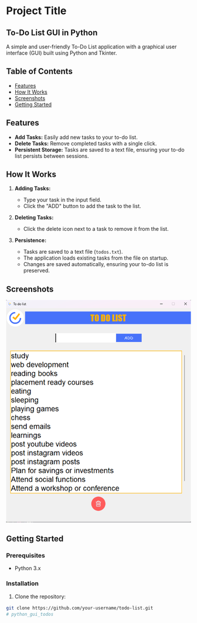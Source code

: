 # Project Title

## To-Do List GUI in Python

A simple and user-friendly To-Do List application with a graphical user interface (GUI) built using Python and Tkinter.

## Table of Contents

- [Features](#features)
- [How It Works](#how-it-works)
- [Screenshots](#screenshots)
- [Getting Started](#getting-started)

## Features

- **Add Tasks:** Easily add new tasks to your to-do list.
- **Delete Tasks:** Remove completed tasks with a single click.
- **Persistent Storage:** Tasks are saved to a text file, ensuring your to-do list persists between sessions.

## How It Works

1. **Adding Tasks:**
   - Type your task in the input field.
   - Click the "ADD" button to add the task to the list.

2. **Deleting Tasks:**
   - Click the delete icon next to a task to remove it from the list.

3. **Persistence:**
   - Tasks are saved to a text file (`todos.txt`).
   - The application loads existing tasks from the file on startup.
   - Changes are saved automatically, ensuring your to-do list is preserved.

## Screenshots

![To-Do List Screenshot](imgs/todoApp.png)

## Getting Started

### Prerequisites

- Python 3.x

### Installation

1. Clone the repository:

```bash
git clone https://github.com/your-username/todo-list.git
#   p y t h o n _ g u i _ t o d o s 
 
 